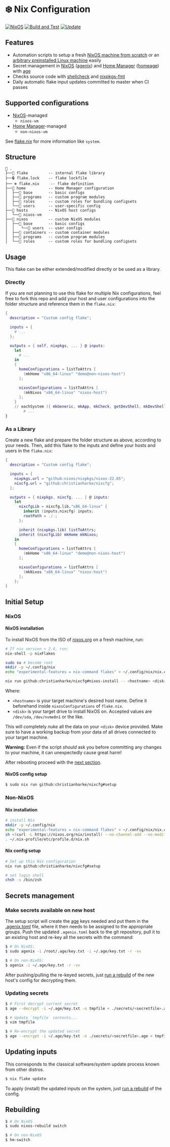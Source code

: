 # :snowflake: Nix Configuration

[![NixOS][nixos-badge]][nixos]
[![Build and Test][ci-badge]][ci]
[![Update][update-badge]][update]

## Features

* Automation scripts to setup a fresh [NixOS machine from scratch](flake/apps/nixos-install.sh) or
  an [arbitrary preinstalled Linux machine](flake/apps/setup.sh) easily
* Secret management in [NixOS][nixos] ([agenix][agenix]) and [Home Manager][home-manager]
  ([homeage][homeage]) with [age][age]
* Checks source code with [shellcheck][shellcheck] and [nixpkgs-fmt][nixpkgs-fmt]
* Daily automatic flake input updates committed to master when CI passes

## Supported configurations

* [NixOS][nixos]-managed
  * `nixos-vm`
* [Home Manager][home-manager]-managed
  * `non-nixos-vm`

See [flake.nix](flake.nix) for more information like `system`.

## Structure

```
📂 .
├──📂 flake         -- internal flake library
├──🔒 flake.lock    -- flake lockfile
├── ❄ flake.nix     -- flake definition
├──📂 home          -- Home Manager configuration
│  ├──📂 base       -- basic configs
│  ├──📂 programs   -- custom program modules
│  ├──📂 roles      -- custom roles for bundling configsets
│  └──📂 users      -- user-specific config
├──📂 hosts         -- NixOS host configs
│  └──📂 nixos-vm
├──📂 nixos         -- custom NixOS modules
│  ├──📂 base       -- basic configs
│  │   └──📂 users  -- user configs
│  ├──📂 containers -- custom container modules
│  ├──📂 programs   -- custom program modules
│  └──📂 roles      -- custom roles for bundling configsets
```

## Usage

This flake can be either extended/modified directly or be used as a library.

### Directly

If you are not planning to use this flake for multiple Nix configurations, feel free to fork this
repo and add your host and user configurations into the folder structure and reference them in the
`flake.nix`:

```nix
{
  description = "Custom config flake";

  inputs = {
    # ...
  };

  outputs = { self, nixpkgs, ... } @ inputs:
    let
      # ...
    in
    {
      homeConfigurations = listToAttrs [
        (mkHome "x86_64-linux" "demo@non-nixos-host")
      ];

      nixosConfigurations = listToAttrs [
        (mkNixos "x86_64-linux" "nixos-host")
      ];
    }
    // eachSystem ({ mkGeneric, mkApp, mkCheck, getDevShell, mkDevShell, ... }:
        # ...
}
```

### As a Library

Create a new flake and prepare the folder structure as above, according to your needs. Then, add
this flake to the inputs and define your hosts and users in the `flake.nix`:

```nix
{
  description = "Custom config flake";

  inputs = {
    nixpkgs.url = "github:nixos/nixpkgs/nixos-22.05";
    nixcfg.url = "github:christianharke/nixcfg";
  };

  outputs = { nixpkgs, nixcfg, ... } @ inputs:
    let
      nixcfgLib = nixcfg.lib."x86_64-linux" {
        inherit (inputs.nixcfg) inputs;
        rootPath = ./.;
      };

      inherit (nixpkgs.lib) listToAttrs;
      inherit (nixcfgLib) mkHome mkNixos;
    in
    {
      homeConfigurations = listToAttrs [
        (mkHome "x86_64-linux" "demo@non-nixos-host")
      ];

      nixosConfigurations = listToAttrs [
        (mkNixos "x86_64-linux" "nixos-host")
      ];
    };
}
```

## Initial Setup

### NixOS

#### NixOS installation

To install NixOS from the ISO of [nixos.org][nixos] on a fresh machine, run:

```bash
# If nix version < 2.4, run:
nix-shell -p nixFlakes

sudo su # become root
mkdir -p ~/.config/nix
echo "experimental-features = nix-command flakes" > ~/.config/nix/nix.conf

nix run github:christianharke/nixcfg#nixos-install -- <hostname> <disk>
```

Where:

* `<hostname>` is your target machine's desired host name. Define it beforehand inside
  `nixosConfigurations` of `flake.nix`.
* `<disk>` is your target drive to install NixOS on. Accepted values are `/dev/sda`, `/dev/nvme0n1`
  or the like.

This will completely *nuke* all the data on your `<disk>` device provided. Make sure to have a
working backup from your data of all drives connected to your target machine.

**Warning:** Even if the script *should* ask you before committing any changes to your machine,
it can unexpectedly cause great harm!

After rebooting proceed with the [next section](#nixos-config-setup).

#### NixOS config setup

```bash
$ sudo nix run github:christianharke/nixcfg#setup
```

### Non-NixOS

#### Nix installation

```bash
# install Nix
mkdir -p ~/.config/nix
echo "experimental-features = nix-command flakes" > ~/.config/nix/nix.conf
sh <(curl -L https://nixos.org/nix/install) --no-channel-add --no-modify-profile
. ~/.nix-profile/etc/profile.d/nix.sh
```

#### Nix config setup

```bash
# Set up this Nix configuration
nix run github:christianharke/nixcfg#setup

# set login shell
chsh -s /bin/zsh
```

## Secrets management

### Make secrets available on new host

The setup script will create the [age][age] keys needed and put them in the
[.agenix.toml](.agenix.toml) file, where it then needs to be assigned to the appropriate groups.
Push the updated `.agenix.toml` back to the git repository, pull it to an existing host and
re-key all the secrets with the command:

```bash
$ # On NixOS:
$ sudo agenix -i /root/.age/key.txt -i ~/.age/key.txt -r -vv

$ # On non-NixOS:
$ agenix -i ~/.age/key.txt -r -vv
```

After pushing/pulling the re-keyed secrets, just [run a rebuild](#rebuilding) of the new host's
config for decrypting them.

### Updating secrets

```bash
$ # First decrypt current secret
$ age --decrypt -i ~/.age/key.txt -o tmpfile < ./secrets/<secretfile>.age

$ # Update `tmpfile` contents...
$ vim tmpfile

$ # Re-encrypt the updated secret
$ age --encrypt -i ~/.age/key.txt -o ./secrets/<secretfile>.age < tmpfile
```

## Updating inputs

This corresponds to the classical software/system update process known from other distros.

```bash
$ nix flake update
```

To apply (install) the updated inputs on the system, just [run a rebuild](#rebuilding) of the
config.

## Rebuilding

```bash
$ # On NixOS
$ sudo nixos-rebuild switch

$ # On non-NixOS
$ hm-switch
```

[ci]: https://github.com/christianharke/nixcfg/actions/workflows/ci.yml
[ci-badge]: https://github.com/christianharke/nixcfg/actions/workflows/ci.yml/badge.svg
[update]: https://github.com/christianharke/nixcfg/actions/workflows/update.yml
[update-badge]: https://github.com/christianharke/nixcfg/actions/workflows/update.yml/badge.svg

[age]: https://age-encryption.org/
[agenix]: https://github.com/ryantm/agenix
[home-manager]: https://github.com/nix-community/home-manager
[homeage]: https://github.com/jordanisaacs/homeage
[nixos]: https://nixos.org/
[nixos-badge]: https://img.shields.io/badge/NixOS-22.05-blue.svg?logo=NixOS&logoColor=white
[nixpkgs-fmt]: https://github.com/nix-community/nixpkgs-fmt
[shellcheck]: https://github.com/koalaman/shellcheck

